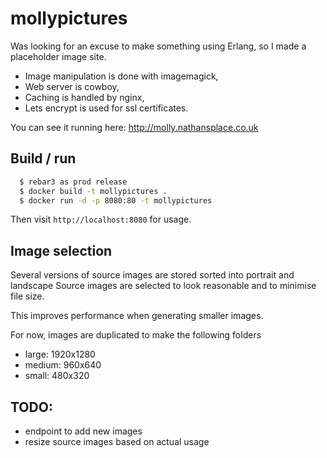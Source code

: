 # mollypictures

Was looking for an excuse to make something using Erlang,
so I made a placeholder image site.

* Image manipulation is done with imagemagick,
* Web server is cowboy,
* Caching is handled by nginx,
* Lets encrypt is used for ssl certificates.

You can see it running here: http://molly.nathansplace.co.uk

## Build / run

```sh
  $ rebar3 as prod release
  $ docker build -t mollypictures .
  $ docker run -d -p 8080:80 -t mollypictures
```

Then visit `http://localhost:8080` for usage.

## Image selection

Several versions of source images are stored sorted into portrait and landscape
Source images are selected to look reasonable and to minimise file size.

This improves performance when generating smaller images.

For now, images are duplicated to make the following folders

* large: 1920x1280
* medium: 960x640
* small: 480x320

## TODO:

* endpoint to add new images
* resize source images based on actual usage
